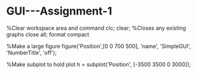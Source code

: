 # GUI---Assignment-1

%Clear workspace area and command
clc;
clear;
%Closes any existing graphs
close all;
format compact

%Make a large figure 
figure('Position',[0 0 700 500], 'name', 'SimpleGUI', 'NumberTitle', 'off');

%Make subplot to hold plot
h = subplot('Position', [-3500 3500 0 3000]);
